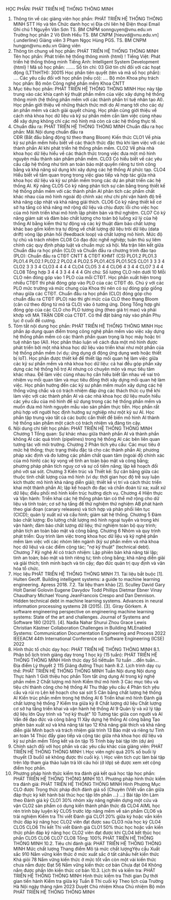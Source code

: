 HỌC PHẦN: PHÁT TRIỂN HỆ THỐNG THÔNG MINH
1. Thông tin về các giảng viên học phần: PHÁT TRIỂN HỆ THỐNG THÔNG MINH
STT Họ và tên Chức danh học vị Địa chỉ liên hệ Điện thoại Email Ghi chú 1 Nguyễn Văn Sơn TS. BM CNPM sonnguyen\@vnu.edu.vn Trưởng học phần
2 Võ Đình Hiếu TS. BM CNPM [hieuvd\@vnu.edu.vn]{.underline} Giảng viên
3 Phạm Ngọc Hùng PGS. TS. BM CNPM hungpn\@vnu.edu.vn Giảng viên
2. Thông tin chung về học phần: PHÁT TRIỂN HỆ THỐNG THÔNG MINH Tên học phần: Phát triển hệ thống thông minh
{html}
! Tiếng Việt: Phát triển hệ thống thông minh Tiếng Anh: Intelligent System Development
{html}
! Mã số học phần: \...\.... Số tín chỉ: 03 Giờ tín chỉ đối với các hoạt động (LTThHTH): 30015 Học phần tiên quyết (tên và mã số học phần): \.... Các yêu cầu đối với học phần (nếu có): \.... Bộ môn Khoa phụ trách học phần: Bộ môn Công nghệ phần mềm Khoa
CNTT
3. Mục tiêu học phần: PHÁT TRIỂN HỆ THỐNG THÔNG MINH
Học này tập trung vào các khía cạnh kỹ thuật phần mềm của việc xây dựng
hệ thống thông minh (hệ thống phần mềm với các thành phần trí tuệ nhân
tạo AI). Học phần giới thiệu về những thách thức mới do AI mang tới
cho các dự án phần mềm và cách giải quyết chúng. Học phần cũng giới
thiệu về cách nhà khoa học dữ liệu và kỹ sư phần mềm cần làm việc cùng
nhau để xây dựng không chỉ các mô hình mà còn cả các hệ thống thực tế.
4. Chuẩn đầu ra: PHÁT TRIỂN HỆ THỐNG THÔNG MINH
Chuẩn đầu ra học phần: Mã\ Nội dung chuẩn đầu ra\
CĐR (Bắt đầu bằng động từ theo thang Bloom) Kiến thức
CLO1 Về phía kỹ sư phần mềm hiểu biết về các thách thức đặc thù khi làm việc với các thành phần AI khi phát triển hệ thống phần mềm.
CLO2 Về phía nhà khoa học dữ liệu hiểu về các thách thức trong việc đưa một mô hình nguyên mẫu thành sản phẩm phần mềm.
CLO3 Có hiểu biết về các yêu cầu cấp hệ thống như tính an toàn bảo mật quyền riêng tư tính công bằng và khả năng sử dụng khi xây dựng các hệ thống AI phức tạp.
CLO4 Hiểu biết về tầm quan trọng trong việc giao tiếp và hợp tác giữa nhà khoa học dữ liệu và kỹ sư phần mềm trong các dự án phát triển các hệ thống AI.
Kỹ năng
CLO5 Có kỹ năng phân tích sự cân bằng trong thiết kế hệ thống phần mềm với các thành phần AI phân tích các phẩm chất khác nhau của mô hình ngoài độ chính xác như chi phí vận hành độ trễ khả năng cập nhật và khả năng giải thích.
CLO6 Có kỹ năng thiết kế cơ sở hạ tầng có khả năng mở rộng dữ liệu và chịu được lỗi cho việc học của mô hình triển khai mô hình lập phiên bản và thử nghiệm.
CLO7 Có kỹ năng giám sát và đảm bảo chất lượng cho toàn bộ luồng xử lý của hệ thống AI bằng kiểm thử tự động và các kỹ thuật đảm bảo chất lượng khác bao gồm kiểm tra tự động về chất lượng dữ liệu trôi dữ liệu (data drift) vòng lặp phản hồi (feedback loop) và chất lượng mô hình.
Mức độ tự chủ và trách nhiệm
CLO8 Có đạo đức nghề nghiệp; tuân thủ sự liêm chính các quy định pháp luật và chuẩn mực xã hội. Ma trận liên kết giữa Chuẩn đầu ra học phần (CLO) và Chuẩn đầu ra
chương trình đào tạo (PLO):
Chuẩn đầu ra CTĐT CNTT & CTĐT KHMT (CS) PLO1.2 PLO1.3 PLO1.4 PLO2.1 PLO2.2 PLO2.4 PLO2.5 PLO1.4CS PLO1.5CS
CLO1 3 3 3 4
CLO2 3 3 3 4
CLO3 4 4 4 4
CLO4
CLO5 3 4 4
CLO6 4 3 4 4
CLO7 3 4 4
CLO8
Tổng hợp 3 4 4 3 3 4 4 4 4
Ghi chú: Số lượng CLO nên dưới 10 Mỗi CLO nên đóng góp vào 1 PLO của mỗi CTĐT. Học phần xuất hiện trong nhiều CTĐT thì phải đóng góp vào PLO của các CTĐT đó. Chú ý với các PLO mức trường và mức chung của Khoa thì nên có sự đóng góp giống nhau giữa các CTĐT. Chuẩn đầu ra học phần (CLO) đóng góp cho chuẩn đầu ra CTĐT (PLO) nào thì ghi mức của CLO theo thang Bloom (căn cứ theo động từ mô tả CLO) vào ô tương ứng. Dòng Tổng hợp ghi đóng góp của các CLO cho PLO tương ứng (theo giá trị max) và phải khớp với MA TRẬN CĐR của CTĐT. Có thể đặt bảng này vào phần Phụ lục ở cuối đề cương.
5. Tóm tắt nội dung học phần: PHÁT TRIỂN HỆ THỐNG THÔNG MINH
Học phần áp dụng quan điểm trong công nghệ phần mềm vào việc xây dựng hệ
thống phần mềm có các thành phần quan trọng là học máy hoặc trí tuệ nhân
tạo (AI). Học phần thảo luận về cách đưa một mô hình được phát triển bởi
một nhà khoa học dữ liệu vào triển khai như một phần của hệ thống phần
mềm (ví dụ: ứng dụng di động ứng dụng web hoặc thiết bị IoT). Học phần
được thiết kế để thiết lập mối quan hệ làm việc giữa các kỹ sư phần mềm
và nhà khoa học dữ liệu: cả hai đều góp phần xây dựng các hệ thống hỗ
trợ AI nhưng có chuyên môn và mục tiêu tâm khác nhau. Để làm việc cùng
nhau họ cần hiểu biết lẫn nhau về vai trò nhiệm vụ mối quan tâm và
mục tiêu đồng thời xây dựng mối quan hệ làm việc. Học phần hướng đến
các kỹ sư phần mềm muốn xây dựng các hệ thống vững chắc và có trách
nhiệm đáp ứng các thách thức cụ thể khi làm việc với các thành phần AI
và các nhà khoa học dữ liệu muốn hiểu các yêu cầu của mô hình để sử dụng
trong các hệ thống phần mềm và muốn đưa mô hình nguyên mẫu vào sản phẩm
thực tiễn. Học phần rất phù hợp với người học định hướng sự nghiệp như
một kỹ sư AI. Học phần tập trung vào tất cả các bước cần thiết để biến
mô hình AI thành hệ thống sản phẩm một cách có trách nhiệm và đáng tin
cậy.
6. Nội dung chi tiết học phần: PHÁT TRIỂN HỆ THỐNG THÔNG MINH
Chương 1 Tổng quan: Sự khác nhau giữa thành phần AI và thành phần
không AI các quá trình (pipelines) trong hệ thống AI các bên liên
quan tương tác với môi trường.
Chương 2 Phân tích yêu cầu: Các mục tiêu ở mức hệ thống; thực trạng
thiếu đặc tả cho các thành phần AI; phương pháp xác định và đo lường các
phẩm chất quan tâm (ngoài độ chính xác của mô hình) các kỳ vọng về tính
an toàn bảo mật và công bằng; phương pháp phân tích nguy cơ và sự cố
tiềm năng; lập kế hoạch đối phó với sai sót.
Chương 3 Kiến trúc và Thiết kế: Sự cân bằng giữa các thuộc tính
chất lượng của mô hình (ví dụ: thời gian học độ trễ suy luận kích
thước mô hình khả năng diễn giải); thiết kế vị trí và cách thức triển
khai một thành phần AI; lập kế hoạch đo đạc và chẩn đoán từ xa; xuất xứ
dữ liệu; điều phối mô hình kiến trúc hướng dịch vụ.
Chương 4 Hiện thực và Vận hành: Triển khai các hệ thống phân tán có
thể mở rộng cho dữ liệu và tính toán; cơ sở hạ tầng để thử nghiệm thử
nghiệm AB phát hành theo giai đoạn (canary releases) và tích hợp và
phân phối liên tục (CICD); quản lý xuất xứ và cấu hình; giám sát hệ
thống.
Chương 5 Đảm bảo chất lượng: Đo lường chất lượng mô hình ngoại
tuyến và trong khi vận hành; đảm bảo chất lượng dữ liệu; thử nghiệm toàn
bộ quy trình; phân tích an toàn bảo mật và công bằng.
Chương 6 Nhóm và quy trình phát triển: Quy trình làm việc trong
khoa học dữ liệu và kỹ nghệ phần mềm làm việc với các nhóm liên ngành
(kỹ sư phần mềm và nhà khoa học dữ liệu) và các điểm cộng tác; "nợ kỹ
thuật" (technical debt).
Chương 7 Kỹ nghệ AI có trách nhiệm: Lập phiên bản khả năng tái
lập; tính an toàn; bảo mật và tính riêng tư; tính công bằng; khả năng
diễn giải và giải thích; tính minh bạch và tin cậy; đạo đức quản trị
quy định và văn hóa tổ chức.
7. Học liệu PHÁT TRIỂN HỆ THỐNG THÔNG MINH
7.1. Tài liệu bắt buộc \[1\]. Hulten Geoff. Building intelligent systems: a guide to machine learning engineering. Apress 2018.
7.2. Tài liệu tham khảo \[2\]. Sculley David Gary Holt Daniel Golovin Eugene Davydov Todd Phillips Dietmar Ebner Vinay Chaudhary Michael Young JeanFrancois Crespo and Dan Dennison. Hidden technical debt in machine learning systems. Advances in neural information processing systems 28 (2015). \[3\]. Giray Görkem. A software engineering perspective on engineering machine learning systems: State of the art and challenges. Journal of Systems and Software 180 (2021). \[4\]. Nadia Nahar Shurui Zhou Grace Lewis Christian Kästner Collaboration Challenges in Building MLEnabled Systems: Communication Documentation Engineering and Process 2022 IEEEACM 44th International Conference on Software Engineering (ICSE) 2022
8. Hình thức tổ chức dạy học: PHÁT TRIỂN HỆ THỐNG THÔNG MINH
8.1. Phân bổ lịch trình giảng dạy trong 1 học kỳ (15 tuần): PHÁT TRIỂN HỆ THỐNG THÔNG MINH Hình thức dạy Số tiếttuần Từ tuần ...đến tuần... Địa điểm Lý thuyết 2 115 Giảng đường
Thực hành
8.2. Lịch trình dạy cụ thể: PHÁT TRIỂN HỆ THỐNG THÔNG MINH Tuần Nội dung Nội dung Thực hành 1 Giới thiệu học phần Tóm tắt ứng dụng AI trong kỹ nghệ phần mềm 2 Chất lượng mô hình Kiểm thử mô hình 3 Các mục tiêu và tiêu chí thành công cho hệ thống AI Thu thập yêu cầu 4 Phân tích yêu cầu và rủi ro Lên kế hoạch cho sai sót 5 Cân bằng chất lượng hệ thống AI Kiến trúc phần mềm trong hệ thống AI 6 Triển khai mô hình Đánh giá chất lượng hệ thống 7 Kiểm tra giữa kỳ 8 Chất lượng dữ liệu
Chất lượng cơ sở hạ tầng triển khai và vận hành hệ thống AI
9 Quản lý và xử lý tập dữ liệu lớn
Quy trình và "nợ kỹ thuật"
10 Tương tác giữa con người và AI
Vấn đề đạo đức và công bằng
11 Xây dựng hệ thống AI công bằng
Tạo phiên bản xuất xứ và khả năng tái tạo
12 Khả năng giải thích và khả năng diễn giải
Minh bạch và trách nhiệm giải trình
13 Bảo mật và riêng tư
Tính an toàn
14 Thúc đẩy giao tiếp và cộng tác giữa nhà khoa học dữ liệu và kỹ sư phần mềm
Tổng kết và ôn tập
15 Trình bày bài tập lớn (dự án)
9. Chính sách đối với học phần và các yêu cầu khác của giảng viên: PHÁT TRIỂN HỆ THỐNG THÔNG MINH
\ Học viên nghỉ quá 20% số buổi lý thuyết (3 buổi) sẽ không được thi
cuối kỳ.
\ Học viên tích cực làm bài tập trên lớp tham gia thảo luận trả lời
câu hỏi (ở lớp) sẽ được xem xét cộng điểm học phần.
10. Phương pháp hình thức kiểm tra đánh giá kết quả học tập học phần: PHÁT TRIỂN HỆ THỐNG THÔNG MINH
10.1. Phương pháp hình thức kiểm tra đánh giá: PHÁT TRIỂN HỆ THỐNG THÔNG MINH Hình Phương Mục CLO được Trọng thức pháp đích đánh giá số (Chuyên (Viết vấn cần giữa đáp thực kỳ kết hành bài thúc học tập lớn phần ...) ...) Bài tập lớn Làm theo Đánh giá kỹ CLO1 30% nhóm xây năng nghiên dựng một cứu và vận CLO2 sản phẩm có dụng kiến thành phần thức đã CLO4 AIML học rèn trình bày luyện kỹ CLO5 trước lớp năng mềm về sản phẩm CLO6 và trải nghiệm Kiểm tra Thi viết Đánh giá CLO1 20% giữa kỳ hoặc vấn kiến thức đáp kỹ năng học CLO2 viên đạt được sau CLO3 nửa học kỳ CLO4 CLO5 CLO6 Thi kết Thi viết Đánh giá CLO1 50% thúc học hoặc vấn kiến thức phần đáp kỹ năng học CLO2 viên đạt được khi CLO4 kết thúc học phần CLO5 CLO6 CLO7 CLO8 Tổng: 100% PHÁT TRIỂN HỆ THỐNG THÔNG MINH 10.2. Tiêu chí đánh giá: PHÁT TRIỂN HỆ THỐNG THÔNG MINH Mức chất lượng Thang điểm Mô tả mức chất lượngYêu cầu Xuất sắc 910 Nắm vững kiến thức ở mức xuất sắc ở tất cảhầu hết kiến thức
Khá giỏi 78 Nắm vững kiến thức ở mức tốt vẫn còn một vài kiến thức chưa nắm được
Đạt 56 Nắm vững kiến thức cơ bản
Chưa đạt 04 Không nắm được phần lớn kiến thức cơ bản
10.3. Lịch thi và kiểm tra: PHÁT TRIỂN HỆ THỐNG THÔNG MINH Hình thức kiểm tra Thời gian Dự thời gian tiến hành Kiểm tra giữa kỳ Tuần 8
Thi cuối kỳ Theo lịch của Trường
Hà Nội ngày tháng năm 2023 Duyệt Chủ nhiệm Khoa Chủ nhiệm Bộ môn PHÁT TRIỂN HỆ THỐNG THÔNG MINH